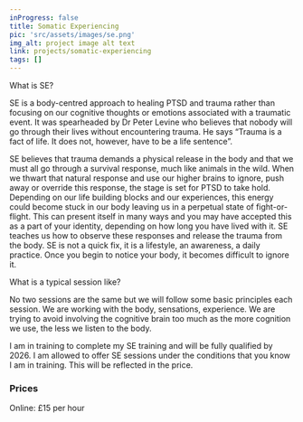 ```yaml
---
inProgress: false
title: Somatic Experiencing
pic: 'src/assets/images/se.png'
img_alt: project image alt text
link: projects/somatic-experiencing
tags: []
---
```


What is SE? 

SE is a body-centred approach to healing PTSD and trauma rather than focusing on our cognitive thoughts or emotions associated with a traumatic event. It was spearheaded by Dr Peter Levine who believes that nobody will go through their lives without encountering trauma. He says “Trauma is a fact of life. It does not, however, have to be a life sentence”. 

 

SE believes that trauma demands a physical release in the body and that we must all go through a survival response, much like animals in the wild. When we thwart that natural response and use our higher brains to ignore, push away or override this response, the stage is set for PTSD to take hold. Depending on our life building blocks and our experiences, this energy could become stuck in our body leaving us in a perpetual state of fight-or-flight. This can present itself in many ways and you may have accepted this as a part of your identity, depending on how long you have lived with it. SE teaches us how to observe these responses and release the trauma from the body. SE is not a quick fix, it is a lifestyle, an awareness, a daily practice. Once you begin to notice your body, it becomes difficult to ignore it.  

 

What is a typical session like?  

No two sessions are the same but we will follow some basic principles each session. We are working with the body, sensations, experience. We are trying to avoid involving the cognitive brain too much as the more cognition we use, the less we listen to the body.  

 

I am in training to complete my SE training and will be fully qualified by 2026. I am allowed to offer SE sessions under the conditions that you know I am in training. This will be reflected in the price.  

 

<h3> Prices </h3>

Online: £15 per hour  
